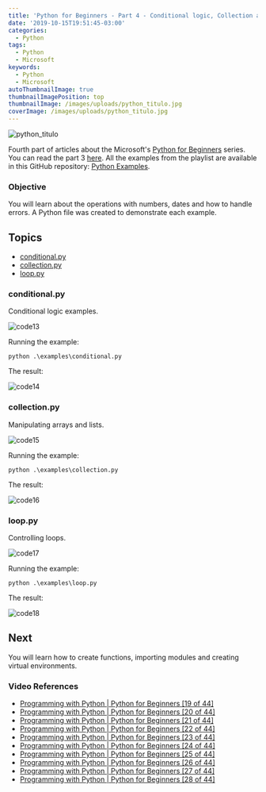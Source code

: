 ```yaml
---
title: 'Python for Beginners - Part 4 - Conditional logic, Collection and Loop'
date: '2019-10-15T19:51:45-03:00'
categories:
  - Python
tags:
  - Python
  - Microsoft
keywords:
  - Python
  - Microsoft
autoThumbnailImage: true
thumbnailImagePosition: top
thumbnailImage: /images/uploads/python_titulo.jpg
coverImage: /images/uploads/python_titulo.jpg
---
```

![python_titulo](/images/uploads/python_titulo.jpg)

Fourth part of articles about the Microsoft's [Python for Beginners](https://www.youtube.com/watch?v=jFCNu1-Xdsw&list=PLlrxD0HtieHhS8VzuMCfQD4uJ9yne1mE6) series.
You can read the part 3 [here](https://lucianopereira.netlify.com/posts/python-for-beginners-part-3-number-date-and-error-handling/).
All the examples from the playlist are available in this GitHub repository: [Python Examples](https://github.com/lucianopereira86/Python-Examples).

### Objective
You will learn about the operations with numbers, dates and how to handle errors.
A Python file was created to demonstrate each example.

## Topics
* [conditional.py](#conditional-py)
* [collection.py](#collection-py)
* [loop.py](#loop-py)

### conditional.py

Conditional logic examples.

![code13](/images/uploads/python_code13.JPG)

Running the example:

```batch
python .\examples\conditional.py
```

The result:

![code14](/images/uploads/python_code14.JPG)

### collection.py

Manipulating arrays and lists.

![code15](/images/uploads/python_code15.JPG)

Running the example:

```batch
python .\examples\collection.py
```

The result:

![code16](/images/uploads/python_code16.JPG)

### loop.py

Controlling loops.

![code17](/images/uploads/python_code17.JPG)

Running the example:

```batch
python .\examples\loop.py
```

The result:

![code18](/images/uploads/python_code18.JPG)

## Next
You will learn how to create functions, importing modules and creating virtual environments.

### Video References
* [Programming with Python | Python for Beginners [19 of 44]](https://www.youtube.com/watch?v=5pPKYWqkoek&list=PLlrxD0HtieHhS8VzuMCfQD4uJ9yne1mE6&index=19)
* [Programming with Python | Python for Beginners [20 of 44]](https://www.youtube.com/watch?v=zqVmqtTLmgw&list=PLlrxD0HtieHhS8VzuMCfQD4uJ9yne1mE6&index=20)
* [Programming with Python | Python for Beginners [21 of 44]](https://www.youtube.com/watch?v=oYaGJBMoXok&list=PLlrxD0HtieHhS8VzuMCfQD4uJ9yne1mE6&index=21)
* [Programming with Python | Python for Beginners [22 of 44]](https://www.youtube.com/watch?v=J9luo4cODzM&list=PLlrxD0HtieHhS8VzuMCfQD4uJ9yne1mE6&index=22)
* [Programming with Python | Python for Beginners [23 of 44]](https://www.youtube.com/watch?v=IBOHc87yFYw&list=PLlrxD0HtieHhS8VzuMCfQD4uJ9yne1mE6&index=23)
* [Programming with Python | Python for Beginners [24 of 44]](https://www.youtube.com/watch?v=Iui6K2STtbA&list=PLlrxD0HtieHhS8VzuMCfQD4uJ9yne1mE6&index=24)
* [Programming with Python | Python for Beginners [25 of 44]](https://www.youtube.com/watch?v=GWVrLL2BulM&list=PLlrxD0HtieHhS8VzuMCfQD4uJ9yne1mE6&index=25)
* [Programming with Python | Python for Beginners [26 of 44]](https://www.youtube.com/watch?v=WdKdGwYBUxg&list=PLlrxD0HtieHhS8VzuMCfQD4uJ9yne1mE6&index=26)
* [Programming with Python | Python for Beginners [27 of 44]](https://www.youtube.com/watch?v=LrOAl8vUFHY&list=PLlrxD0HtieHhS8VzuMCfQD4uJ9yne1mE6&index=27)
* [Programming with Python | Python for Beginners [28 of 44]](https://www.youtube.com/watch?v=rAvD-6MpTw4&list=PLlrxD0HtieHhS8VzuMCfQD4uJ9yne1mE6&index=28)
